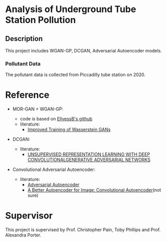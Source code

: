# Analysis of Underground Tube Station Pollution
## Description
This project includes WGAN-GP, DCGAN, Adversarial Autoencoder models.

### Pollutant Data
 The pollutant data is collected from Piccadilly tube station on 2020.

# Reference
- MOR-GAN + WGAN-GP:
  - code is based on [EllyessB's github](https://github.com/EllyessB/WGAN-Regression.git)
  - literature: 
    - [Improved Training of Wasserstein GANs](https://proceedings.neurips.cc/paper/2017/file/892c3b1c6dccd52936e27cbd0ff683d6-Paper.pdf)

- DCGAN:
  - literature:
    - [UNSUPERVISED REPRESENTATION LEARNING WITH DEEP CONVOLUTIONALGENERATIVE ADVERSARIAL NETWORKS](https://arxiv.org/pdf/1511.06434.pdf)

- Convolutional Adversarial Autoencoder:
  - literature:
    - [Adversarial Autoencoder](https://arxiv.org/pdf/1511.05644.pdf)
    - [A Better Autoencoder for Image: Convolutional Autoencoder](http://users.cecs.anu.edu.au/~Tom.Gedeon/conf/ABCs2018/paper/ABCs2018_paper_58.pdf)(not sure)


# Supervisor
This project is supervised by Prof. Christopher Pain, Toby Phillips and Prof. Alexandra Porter.
